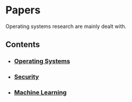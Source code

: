 # Papers

Operating systems research are mainly dealt with.

## Contents

- ### [Operating Systems](os/README.md)
- ### [Security](security/README.md)
- ### [Machine Learning](ml/README.md)
